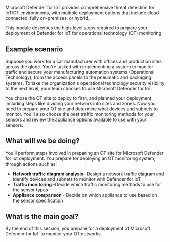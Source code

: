 Microsoft Defender for IoT provides comprehensive threat detection for IoT/OT environments, with multiple deployment options that include cloud-connected, fully on-premises, or hybrid.

This module describes the high-level steps required to prepare your deployment of Defender for IoT for operational technology (OT) monitoring.

## Example scenario

Suppose you work for a car manufacturer with offices and production sites across the globe. You're tasked with implementing a system to monitor traffic and secure your manufacturing automation systems (Operational Technology), from the access panels to the pneumatic and packaging systems. To take the organization's operational technology security visibility to the next level, your team chooses to use Microsoft Defender for IoT.

You chose the OT site to deploy to first, and planned your deployment including steps like dividing your network into sites and zones. Now you need to prepare your OT site and determine what devices and subnets to monitor. You'll also choose the best traffic monitoring methods for your sensors and review the appliance options available to use with your sensors.

## What will we be doing?

You'll perform steps involved in preparing an OT site for Microsoft Defender for Iot deployment. You prepare for deploying an OT monitoring system, through actions such as:

- **Network traffic diagram analysis**- Design a network traffic diagram and identify devices and subnets to monitor with Defender for IoT
- **Traffic monitoring** -Decide which traffic monitoring methods to use for the sensor types
- **Appliance comparison** - Decide on which appliance to use based on the sensor specification

## What is the main goal?

By the end of this session, you prepare for a deployment of Microsoft Defender for IoT to monitor your OT networks.

<!-- Do **not** include any other content like learning objectives, prerequisites, unit summary, "next unit" lead-in, or references. -->